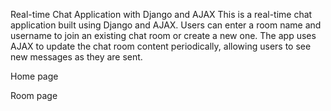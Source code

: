 Real-time Chat Application with Django and AJAX
This is a real-time chat application built using Django and AJAX. Users can enter a room name and username to join an existing chat room or create a new one. The app uses AJAX to update the chat room content periodically, allowing users to see new messages as they are sent.

Home page




Room page
